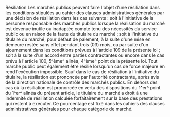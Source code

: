 Résiliation
Les marchés publics peuvent faire l'objet d'une résiliation dans les
conditions stipulées au cahier des clauses administratives générales par
une décision de résiliation dans les cas suivants :
soit à l'initiative de la personne responsable des marchés publics
lorsque la réalisation du marché est devenue inutile ou inadaptée
compte tenu des nécessités du service public ou en raison de la faute
du titulaire du marché ;
soit à l'initiative du titulaire du marché, pour défaut de paiement,
à la suite d'une mise en demeure restée sans effet pendant trois (03)
mois, ou par suite d'un ajournement dans les conditions prévues à
l'article 109 de la présente loi ;
soit à la suite d'un accord entre parties contractantes ou encore
dans le cas prévu à l'article 100, 5^ème^ alinéa, 4^ème^ point de la
présente loi.
Tout marché public peut également être résilié lorsqu'un cas de force
majeure en rend l'exécution impossible.
Sauf dans le cas de résiliation à l'initiative du titulaire, la
résiliation est prononcée par l'autorité contractante, après avis de la
direction nationale de contrôle des marchés publics.
En dehors des cas où la résiliation est prononcée en vertu des
dispositions du 1^er^ point du 1^er^ alinéa du présent article, le
titulaire du marché a droit à une indemnité de résiliation calculée
forfaitairement sur la base des prestations qui restent à exécuter.
Ce pourcentage est fixé dans les cahiers des clauses administratives
générales pour chaque catégorie de marché.